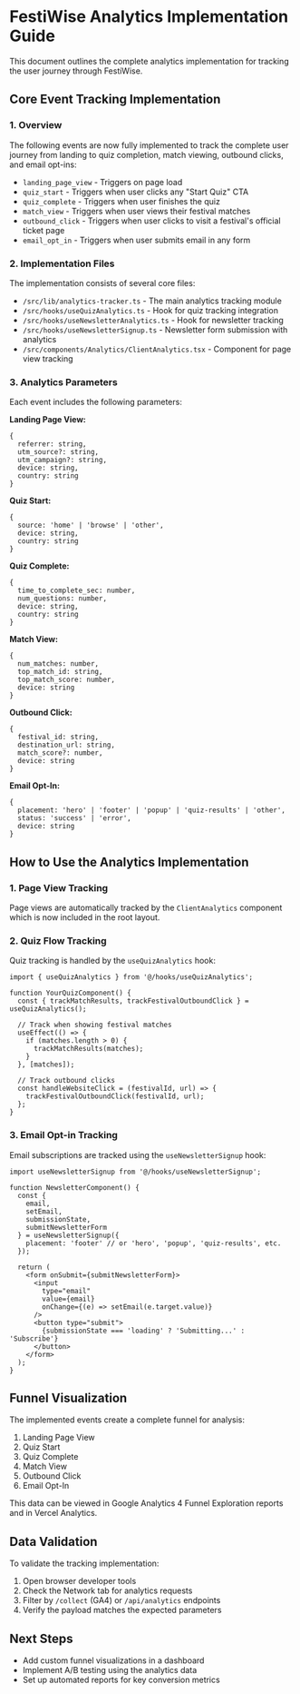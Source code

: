 # FestiWise Analytics Implementation Guide

This document outlines the complete analytics implementation for tracking the user journey through FestiWise.

## Core Event Tracking Implementation

### 1. Overview

The following events are now fully implemented to track the complete user journey from landing to quiz completion, match viewing, outbound clicks, and email opt-ins:

- `landing_page_view` - Triggers on page load
- `quiz_start` - Triggers when user clicks any "Start Quiz" CTA
- `quiz_complete` - Triggers when user finishes the quiz
- `match_view` - Triggers when user views their festival matches
- `outbound_click` - Triggers when user clicks to visit a festival's official ticket page
- `email_opt_in` - Triggers when user submits email in any form

### 2. Implementation Files

The implementation consists of several core files:

- `/src/lib/analytics-tracker.ts` - The main analytics tracking module
- `/src/hooks/useQuizAnalytics.ts` - Hook for quiz tracking integration
- `/src/hooks/useNewsletterAnalytics.ts` - Hook for newsletter tracking
- `/src/hooks/useNewsletterSignup.ts` - Newsletter form submission with analytics
- `/src/components/Analytics/ClientAnalytics.tsx` - Component for page view tracking

### 3. Analytics Parameters

Each event includes the following parameters:

**Landing Page View:**
```
{
  referrer: string,
  utm_source?: string,
  utm_campaign?: string,
  device: string,
  country: string
}
```

**Quiz Start:**
```
{
  source: 'home' | 'browse' | 'other',
  device: string,
  country: string
}
```

**Quiz Complete:**
```
{
  time_to_complete_sec: number,
  num_questions: number,
  device: string,
  country: string
}
```

**Match View:**
```
{
  num_matches: number,
  top_match_id: string,
  top_match_score: number,
  device: string
}
```

**Outbound Click:**
```
{
  festival_id: string,
  destination_url: string,
  match_score?: number,
  device: string
}
```

**Email Opt-In:**
```
{
  placement: 'hero' | 'footer' | 'popup' | 'quiz-results' | 'other',
  status: 'success' | 'error',
  device: string
}
```

## How to Use the Analytics Implementation

### 1. Page View Tracking

Page views are automatically tracked by the `ClientAnalytics` component which is now included in the root layout.

### 2. Quiz Flow Tracking

Quiz tracking is handled by the `useQuizAnalytics` hook:

```tsx
import { useQuizAnalytics } from '@/hooks/useQuizAnalytics';

function YourQuizComponent() {
  const { trackMatchResults, trackFestivalOutboundClick } = useQuizAnalytics();
  
  // Track when showing festival matches
  useEffect(() => {
    if (matches.length > 0) {
      trackMatchResults(matches);
    }
  }, [matches]);
  
  // Track outbound clicks
  const handleWebsiteClick = (festivalId, url) => {
    trackFestivalOutboundClick(festivalId, url);
  };
}
```

### 3. Email Opt-in Tracking

Email subscriptions are tracked using the `useNewsletterSignup` hook:

```tsx
import useNewsletterSignup from '@/hooks/useNewsletterSignup';

function NewsletterComponent() {
  const { 
    email, 
    setEmail, 
    submissionState, 
    submitNewsletterForm 
  } = useNewsletterSignup({
    placement: 'footer' // or 'hero', 'popup', 'quiz-results', etc.
  });
  
  return (
    <form onSubmit={submitNewsletterForm}>
      <input 
        type="email" 
        value={email} 
        onChange={(e) => setEmail(e.target.value)} 
      />
      <button type="submit">
        {submissionState === 'loading' ? 'Submitting...' : 'Subscribe'}
      </button>
    </form>
  );
}
```

## Funnel Visualization

The implemented events create a complete funnel for analysis:
1. Landing Page View
2. Quiz Start
3. Quiz Complete
4. Match View
5. Outbound Click
6. Email Opt-In

This data can be viewed in Google Analytics 4 Funnel Exploration reports and in Vercel Analytics.

## Data Validation

To validate the tracking implementation:
1. Open browser developer tools
2. Check the Network tab for analytics requests
3. Filter by `/collect` (GA4) or `/api/analytics` endpoints
4. Verify the payload matches the expected parameters

## Next Steps

- Add custom funnel visualizations in a dashboard
- Implement A/B testing using the analytics data
- Set up automated reports for key conversion metrics
